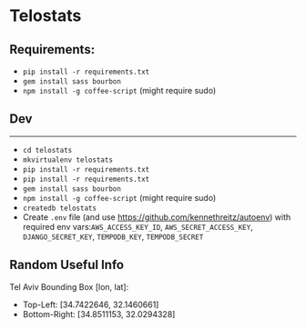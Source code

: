 # Telostats

## Requirements:

- `pip install -r requirements.txt`
- `gem install sass bourbon`
- `npm install -g coffee-script` (might require sudo)

## Dev
---

- `cd telostats`
- `mkvirtualenv telostats`
- `pip install -r requirements.txt`
- `pip install -r requirements.txt`
- `gem install sass bourbon`
- `npm install -g coffee-script` (might require sudo)
- `createdb telostats`
- Create `.env` file (and use https://github.com/kennethreitz/autoenv) with required env vars:`AWS_ACCESS_KEY_ID`, `AWS_SECRET_ACCESS_KEY`, `DJANGO_SECRET_KEY`, `TEMPODB_KEY`, `TEMPODB_SECRET`


## Random Useful Info

Tel Aviv Bounding Box [lon, lat]:
* Top-Left: [34.7422646, 32.1460661]
* Bottom-Right: [34.8511153, 32.0294328]